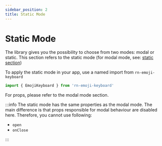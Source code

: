 ```yaml
---
sidebar_position: 2
title: Static Mode
---
```


# Static Mode

The library gives you the possibility to choose from two modes: modal or static. This section refers to the static mode (for modal mode, see: [static section](https://github.com/TheWidlarzGroup/rn-emoji-keyboard/docs/api/modal))

To apply the static mode in your app, use a named import from `rn-emoji-keyboard`

```ts
import { EmojiKeyboard } from 'rn-emoji-keyboard'
```

For props, please refer to the modal mode section.

:::info
The static mode has the same properties as the modal mode. The main difference is that props responsible for modal behaviour are disabled here. Therefore, you cannot use following:

- `open`
- `onClose`

:::
